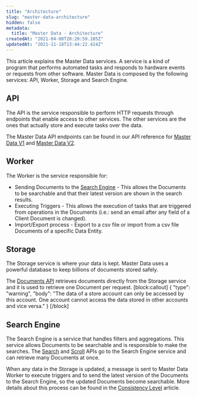 ```yaml
---
title: "Architecture"
slug: "master-data-architecture"
hidden: false
metadata: 
  title: "Master Data - Architecture"
createdAt: "2021-04-08T20:20:59.105Z"
updatedAt: "2021-11-18T13:44:22.424Z"
---
```

This article explains the Master Data services. A service is a kind of program that performs automated tasks and responds to hardware events or requests from other software. Master Data is composed by the following services: API, Worker, Storage and Search Engine.

## API

The API is the service responsible to perform HTTP requests through endpoints that enable access to other services. The other services are the ones that actually store and execute tasks over the data.

The Master Data API endpoints can be found in our API reference for [Master Data V1](ref:master-data-api-v1-overview) and [Master Data V2](ref:master-data-api-v2-overview).

## Worker

The Worker is the service responsible for:

- Sending Documents to the [Search Engine](#search-engine) - This allows the Documents to be searchable and that their latest version are shown in the search results.
- Executing Triggers - This allows the execution of tasks that are triggered from operations in the Documents (i.e.: send an email after any field of a Client Document is changed).
- Import/Export process - Export to a csv file or import from a csv file Documents of a specific Data Entity.

## Storage

The Storage service is where your data is kept. Master Data uses a powerful database to keep billions of documents stored safely.

The [Documents API](ref:documents) retrieves documents directly from the Storage service and it is used to retrieve one Document per request.
[block:callout]
{
  "type": "warning",
  "body": "The data of a store account can only be accessed by this account. One account cannot access the data stored in other accounts and vice versa."
}
[/block]
## Search Engine

The Search Engine is a service that handles filters and aggregations. This service allows Documents to be searchable and is responsible to make the searches. The [Search](ref:search-1) and [Scroll](ref:scroll-1) APIs go to the Search Engine service and can retrieve many Documents at once.

When any data in the Storage is updated, a message is sent to Master Data Worker to execute triggers and to send the latest version of the Documents to the Search Engine, so the updated Documents become searchable. More details about this process can be found in the [Consistency Level](/docs/guides/master-data-consistency-level) article.
